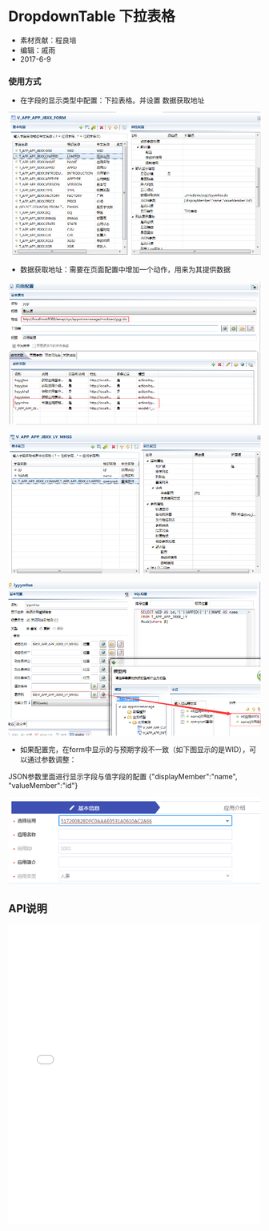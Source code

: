# DropdownTable 下拉表格

* 素材贡献：程良培
* 编辑：戚雨
* 2017-6-9

### 使用方式
* 在字段的显示类型中配置：下拉表格。并设置 数据获取地址

![](/assets/ddtable1.png)

* 数据获取地址：需要在页面配置中增加一个动作，用来为其提供数据

![](/assets/ddtable2.png)

![](/assets/ddtable3.png)

![](/assets/ddtable4.png)

* 如果配置完，在form中显示的与预期字段不一致（如下图显示的是WID），可以通过参数调整：

JSON参数里面进行显示字段与值字段的配置 {"displayMember":"name", "valueMember":"id"}

![](/assets/ddtable5.png)

## API说明
<iframe width="100%" height="600" src="../emap_apis/v1.1/module-emapDropdownTable.html" frameborder="0" id="innerFrame"></iframe>



